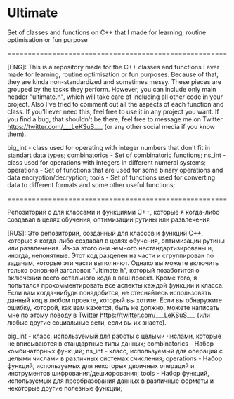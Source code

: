 # Ultimate
Set of classes and functions on C++ that I made for learning, routine optimisation or fun purpose

======================================================

[ENG]: This is a repository made for the C++ classes and functions I ever made for learning, routine optimisation or fun purposes. Because of that, they are kinda non-standardized and sometimes messy. These pieces are grouped by the tasks they perform. However, you can include only main header "ultimate.h", which will take care of including all other code in your project. Also I've tried to comment out all the aspects of each function and class. If you'll ever need this, feel free to use it in any project you want. If you find a bug, that shouldn't be there, feel free to message me on Twitter https://twitter.com/___LeKSuS___ (or any other social media if you know them). 

big_int - class used for operating with integer numbers that don't fit in standart data types;
combinatorics - Set of combinatoric functions;
ns_int - class used for operations with integers in different numeral systems;
operations - Set of functions that are used for some binary operations and data encryption/decryption;
tools - Set of functions used for converting data to different formats and some other useful functions;

======================================================

Репозиторий с для классами и функциями C++, которые я когда-либо создавал в целях обучения, оптимизации рутины или развлечения

[RUS]: Это репозиторий, созданный для классов и функций C++, которые я когда-либо создавал в целях обучения, оптимизации рутины или развлечения. Из-за этого они немного нестандартизированы и, иногда, непонятные. Этот код разделен на части и сгруппирован по задачам, которые эти части выполняют. Однако вы можете включить только основной заголовок "ultimate.h", который позаботится о включении всего остального кода в ваш проект. Кроме того, я попытался прокомментировать все аспекты каждой функции и класса. Если вам когда-нибудь понадобится, не стесняйтесь использовать данный код в любом проекте, который вы хотите. Если вы обнаружите ошибку, которой, как вам кажется, быть не должно, можете написать мне по этому поводу в Twitter https://twitter.com/___LeKSuS___ (или любые другие социальные сети, если вы их знаете).

big_int - класс, используемый для работы с целыми числами, которые не вписываются в стандартные типы данных;
combinatorics - Набор комбинаторных функций;
ns_int - класс, используемый для операций с целыми числами в различных системах счисления;
operations - Набор функций, используемых для некоторых двоичных операций и инструментов шифрования/дешифрования;
tools - Набор функций, используемых для преобразования данных в различные форматы и некоторые другие полезные функции;

